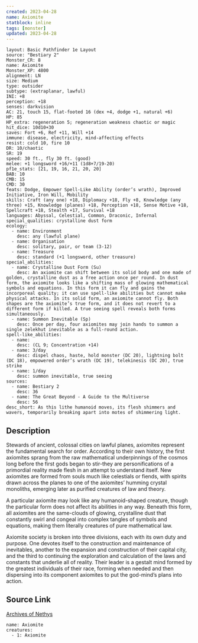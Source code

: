 ```yaml
---
created: 2023-04-28
name: Axiomite
statblock: inline
tags: [monster]
updated: 2023-04-28
---
```

```statblock
layout: Basic Pathfinder 1e Layout
source: "Bestiary 2"
Monster_CR: 8
name: Axiomite
Monster_XP: 4800
alignment: LN
size: Medium
type: outsider
subtype: (extraplanar, lawful)
INI: +8
perception: +18
senses: darkvision
AC: 21, touch 15, flat-footed 16 (dex +4, dodge +1, natural +6)
HP: 85
HP_extra: regeneration 5; regeneration weakness chaotic or magic
hit_dice: 10d10+30
saves: Fort +6, Ref +11, Will +14
immune: disease, electricity, mind-affecting effects
resist: cold 10, fire 10
DR: 10/chaotic
SR: 19
speed: 30 ft., fly 30 ft. (good)
melee: +1 longsword +16/+11 (1d8+7/19-20)
pf1e_stats: [21, 19, 16, 21, 20, 20]
BAB: 10
CMB: 15
CMD: 30
feats: Dodge, Empower Spell-Like Ability (order’s wrath), Improved Initiative, Iron Will, Mobility
skills: Craft (any one) +18, Diplomacy +18, Fly +8, Knowledge (any three) +15, Knowledge (planes) +18, Perception +18, Sense Motive +18, Spellcraft +18, Stealth +17, Survival +18
languages: Abyssal, Celestial, Common, Draconic, Infernal
special_qualities: crystalline dust form
ecology:
  - name: Environment
    desc: any (lawful plane)
  - name: Organisation
    desc: solitary, pair, or team (3-12)
  - name: Treasure
    desc: standard (+1 longsword, other treasure)
special_abilities:
  - name: Crystalline Dust Form (Su)
    desc: An axiomite can shift between its solid body and one made of golden, crystalline dust as a free action once per round. In dust form, the axiomite looks like a shifting mass of glowing mathematical symbols and equations. In this form it can fly and gains the incorporeal quality; it can use spell-like abilities but cannot make physical attacks. In its solid form, an axiomite cannot fly. Both shapes are the axiomite’s true form, and it does not revert to a different form if killed. A true seeing spell reveals both forms simultaneously.
  - name: Summon Inevitable (Sp)
    desc: Once per day, four axiomites may join hands to summon a single zelekhut inevitable as a full-round action.
spell-like_abilities:
  - name:
    desc: (CL 9; Concentration +14)
  - name: 3/day
    desc: dispel chaos, haste, hold monster (DC 20), lightning bolt (DC 18), empowered order’s wrath (DC 19), telekinesis (DC 20), true strike
  - name: 1/day
    desc: summon inevitable, true seeing
sources:
  - name: Bestiary 2
    desc: 36
  - name: The Great Beyond - A Guide to the Multiverse
    desc: 56
desc_short: As this lithe humanoid moves, its flesh shimmers and wavers, temporarily breaking apart into motes of shimmering light. 
```
## Description
Stewards of ancient, colossal cities on lawful planes, axiomites represent the fundamental search for order. According to their own history, the first axiomites sprang from the raw mathematical underpinnings of the cosmos long before the first gods began to stir-they are personifications of a primordial reality made flesh in an attempt to understand itself. New axiomites are formed from souls much like celestials or fiends, with spirits drawn across the planes to one of the axiomites’ humming crystal monoliths, emerging later as purified creatures of law and theory. 

A particular axiomite may look like any humanoid-shaped creature, though the particular form does not affect its abilities in any way. Beneath this form, all axiomites are the same-clouds of glowing, crystalline dust that constantly swirl and congeal into complex tangles of symbols and equations, making them literally creatures of pure mathematical law. 

Axiomite society is broken into three divisions, each with its own duty and purpose. One devotes itself to the construction and maintenance of inevitables, another to the expansion and construction of their capital city, and the third to continuing the exploration and calculation of the laws and constants that underlie all of reality. Their leader is a gestalt mind formed by the greatest individuals of their race, forming when needed and then dispersing into its component axiomites to put the god-mind’s plans into action.
## Source Link
[Archives of Nethys](https://aonprd.com/MonsterDisplay.aspx?ItemName=Axiomite)
```encounter-table
name: Axiomite
creatures:
  - 1: Axiomite
```
